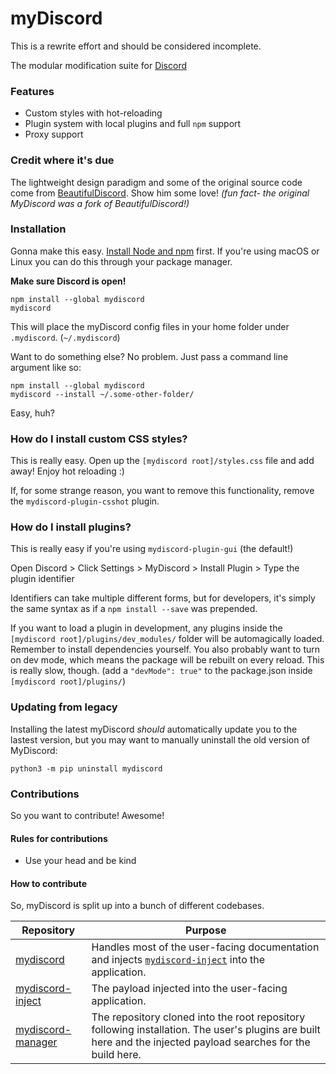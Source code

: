 # myDiscord

This is a rewrite effort and should be considered incomplete.

The modular modification suite for [Discord](https://discordapp.com)

### Features

* Custom styles with hot-reloading
* Plugin system with local plugins and full `npm` support
* Proxy support

### Credit where it's due

The lightweight design paradigm and some of the original source code come from [BeautifulDiscord](https://github.com/leovoel/BeautifulDiscord). Show him some love!
*(fun fact- the original MyDiscord was a fork of BeautifulDiscord!)*

### Installation

Gonna make this easy. [Install Node and npm](https://nodejs.org/en/download/) first. If you're using macOS or Linux you can do this through your package manager.

**Make sure Discord is open!**

```
npm install --global mydiscord
mydiscord
```

This will place the myDiscord config files in your home folder under `.mydiscord`. (`~/.mydiscord`)

Want to do something else? No problem. Just pass a command line argument like so:

```
npm install --global mydiscord
mydiscord --install ~/.some-other-folder/
```

Easy, huh?

### How do I install custom CSS styles?

This is really easy. Open up the `[mydiscord root]/styles.css` file and add away! Enjoy hot reloading :)

If, for some strange reason, you want to remove this functionality, remove the `mydiscord-plugin-csshot` plugin.

### How do I install plugins?

This is really easy if you're using `mydiscord-plugin-gui` (the default!)

Open Discord > Click Settings > MyDiscord > Install Plugin > Type the plugin identifier

Identifiers can take multiple different forms, but for developers, it's simply the same syntax as if a `npm install --save` was prepended.

If you want to load a plugin in development, any plugins inside the `[mydiscord root]/plugins/dev_modules/` folder will be automagically loaded. Remember to install dependencies yourself. You also probably want to turn on dev mode, which means the package will be rebuilt on every reload. This is really slow, though. (add a `"devMode": true"` to the package.json inside `[mydiscord root]/plugins/`)

### Updating from legacy

Installing the latest myDiscord *should* automatically update you to the lastest version, but you may want to manually uninstall the old version of MyDiscord:

```
python3 -m pip uninstall mydiscord
```

### Contributions

So you want to contribute! Awesome!

#### Rules for contributions

* Use your head and be kind

#### How to contribute

So, myDiscord is split up into a bunch of different codebases.

| Repository                                                             | Purpose                                                                                                                                                        |
|------------------------------------------------------------------------|----------------------------------------------------------------------------------------------------------------------------------------------------------------|
| [mydiscord](https://github.com/justinoboyle/mydiscord)                 | Handles most of the user-facing documentation and injects [`mydiscord-inject`](https://github.com/justinoboyle/mydiscord-inject) into the application.         |
| [mydiscord-inject](https://github.com/justinoboyle/mydiscord-inject)   | The payload injected into the user-facing application.                                                                                                         |
| [mydiscord-manager](https://github.com/justinoboyle/mydiscord-manager) | The repository cloned into the root repository following installation. The user's plugins are built here and the injected payload searches for the build here. |